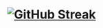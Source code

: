 <h1 align="center">
 
  <a href="">[![GitHub Streak](https://streak-stats.demolab.com?user=ruben-ghidanac&theme=dark&hide_border=true&date_format=j%20M%5B%20Y%5D)](https://git.io/streak-stats)
  </a>
  
</p>


